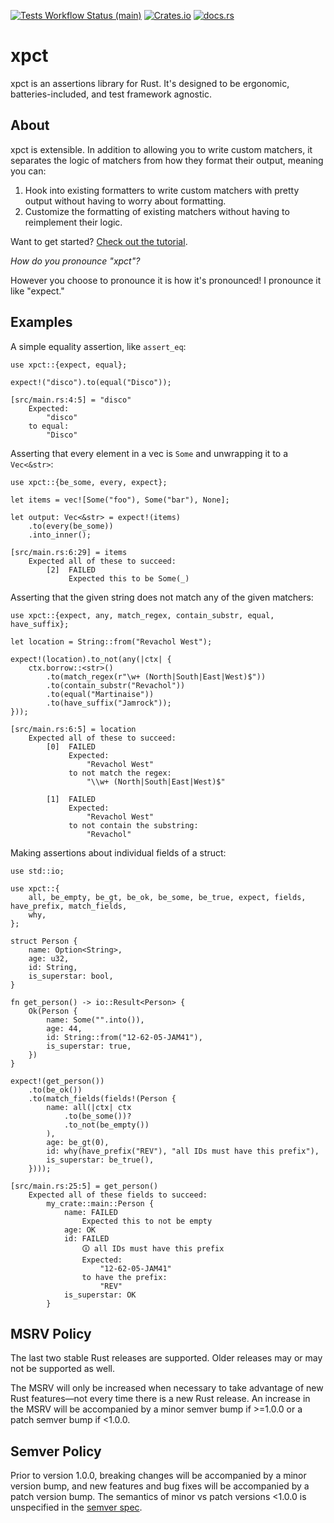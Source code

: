 [![Tests Workflow Status (main)](https://img.shields.io/github/actions/workflow/status/lostatc/xpct/test.yaml?branch=main&label=Tests&style=for-the-badge&logo=github)](https://github.com/lostatc/xpct/actions/workflows/test.yaml)
[![Crates.io](https://img.shields.io/crates/v/xpct?logo=rust&style=for-the-badge)](https://crates.io/crates/xpct)
[![docs.rs](https://img.shields.io/docsrs/xpct?logo=docs.rs&style=for-the-badge)](https://docs.rs/xpct)

# xpct

xpct is an assertions library for Rust. It's designed to be ergonomic,
batteries-included, and test framework agnostic.

## About

xpct is extensible. In addition to allowing you to write custom matchers, it
separates the logic of matchers from how they format their output, meaning you
can:

1. Hook into existing formatters to write custom matchers with pretty output
   without having to worry about formatting.
2. Customize the formatting of existing matchers without having to reimplement
   their logic.

Want to get started? [Check out the
tutorial](https://docs.rs/xpct/latest/xpct/docs/tutorial/index.html).

*How do you pronounce "xpct"?*

However you choose to pronounce it is how it's pronounced! I pronounce it like
"expect."

## Examples

A simple equality assertion, like `assert_eq`:

```rust,should_panic
use xpct::{expect, equal};

expect!("disco").to(equal("Disco"));
```

```text
[src/main.rs:4:5] = "disco"
    Expected:
        "disco"
    to equal:
        "Disco"
```

Asserting that every element in a vec is `Some` and unwrapping it to a
`Vec<&str>`:

```rust,should_panic
use xpct::{be_some, every, expect};

let items = vec![Some("foo"), Some("bar"), None];

let output: Vec<&str> = expect!(items)
    .to(every(be_some))
    .into_inner();
```

```text
[src/main.rs:6:29] = items
    Expected all of these to succeed:
        [2]  FAILED
             Expected this to be Some(_)
```

Asserting that the given string does not match any of the given matchers:

```rust,should_panic
use xpct::{expect, any, match_regex, contain_substr, equal, have_suffix};

let location = String::from("Revachol West");

expect!(location).to_not(any(|ctx| {
    ctx.borrow::<str>()
        .to(match_regex(r"\w+ (North|South|East|West)$"))
        .to(contain_substr("Revachol"))
        .to(equal("Martinaise"))
        .to(have_suffix("Jamrock"));
}));
```

```text
[src/main.rs:6:5] = location
    Expected all of these to succeed:
        [0]  FAILED
             Expected:
                 "Revachol West"
             to not match the regex:
                 "\\w+ (North|South|East|West)$"

        [1]  FAILED
             Expected:
                 "Revachol West"
             to not contain the substring:
                 "Revachol"
```

Making assertions about individual fields of a struct:

```rust,should_panic
use std::io;

use xpct::{
    all, be_empty, be_gt, be_ok, be_some, be_true, expect, fields, have_prefix, match_fields,
    why,
};

struct Person {
    name: Option<String>,
    age: u32,
    id: String,
    is_superstar: bool,
}

fn get_person() -> io::Result<Person> {
    Ok(Person {
        name: Some("".into()),
        age: 44,
        id: String::from("12-62-05-JAM41"),
        is_superstar: true,
    })
}

expect!(get_person())
    .to(be_ok())
    .to(match_fields(fields!(Person {
        name: all(|ctx| ctx
            .to(be_some())?
            .to_not(be_empty())
        ),
        age: be_gt(0),
        id: why(have_prefix("REV"), "all IDs must have this prefix"),
        is_superstar: be_true(),
    })));
```

```text
[src/main.rs:25:5] = get_person()
    Expected all of these fields to succeed:
        my_crate::main::Person {
            name: FAILED
                Expected this to not be empty
            age: OK
            id: FAILED
                🛈 all IDs must have this prefix
                Expected:
                    "12-62-05-JAM41"
                to have the prefix:
                    "REV"
            is_superstar: OK
        }
```

## MSRV Policy

The last two stable Rust releases are supported. Older releases may or may not
be supported as well.

The MSRV will only be increased when necessary to take advantage of new Rust
features—not every time there is a new Rust release. An increase in the MSRV
will be accompanied by a minor semver bump if >=1.0.0 or a patch semver bump
if <1.0.0.

## Semver Policy

Prior to version 1.0.0, breaking changes will be accompanied by a minor version
bump, and new features and bug fixes will be accompanied by a patch version
bump. The semantics of minor vs patch versions <1.0.0 is unspecified in the
[semver spec](https://semver.org/).
